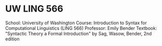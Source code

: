 # UW LING 566

School: University of Washington
Course: Introduction to Syntax for Computational Linguistics (LING 566)
Professor: Emily Bender
Textbook: "Syntactic Theory a Formal Introduction" by Sag, Wasow, Bender, 2nd edition
